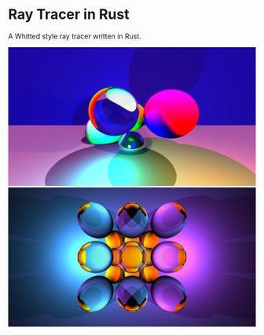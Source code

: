 # Ray Tracer in Rust
A Whitted style ray tracer written in Rust.

![Screenshot balls scene](screenshots/balls.png)
![Screenshot glass scene](screenshots/glass.png)
